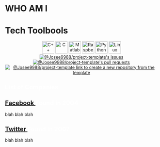 <h1>WHO AM I<h1>
<div style='fount'>

</div>
 
 
 
 
 
<h1> Tech Toolbools </h1>
<p align="left">
 
<div align="center">
<img src="https://github.com/prathimacode-hub/prathimacode-hub/blob/main/TechStack/C%2B%2B.png" alt="C++" width="40" height="40"/> 
 
<img src="https://github.com/prathimacode-hub/prathimacode-hub/blob/main/TechStack/C.png" alt="C" width="40" height="40"/>

<img src="https://github.com/prathimacode-hub/prathimacode-hub/blob/main/TechStack/Matlab.png" alt="Matlab" width="40" height="40"/>
 
 
<img src="https://github.com/prathimacode-hub/prathimacode-hub/blob/main/TechStack/Raspberry.png" alt="Raspberry Pi" width="40" height="40"/>
 
<img src="https://github.com/prathimacode-hub/prathimacode-hub/blob/main/TechStack/Python.png" alt="Python" width="40" height="40"/> 
 
<img src="https://github.com/prathimacode-hub/prathimacode-hub/blob/main/TechStack/Linux.png" alt="Linux" width="40" height="40"/>

   <br>
  <a href="https://github.com/Josee9988/project-template/issues">
    <img src="https://img.shields.io/github/issues/Josee9988/project-template?color=0088ff&style=for-the-badge&logo=github" alt="@Josee9988/project-template's issues"/>
  </a>
  <a href="https://github.com/josee9988/project-template/pulls">
    <img src="https://img.shields.io/github/issues-pr/Josee9988/project-template?color=0088ff&style=for-the-badge&logo=github" alt="@Josee9988/project-template's pull requests"/>
  </a>
  <a href="https://github.com/Josee9988/project-template/generate">
    <img src="https://img.shields.io/badge/use%20this-template-blue?logo=github-sponsors&style=for-the-badge&color=green" alt="@Josee9988/project-template link to create a new repository from the template">
  </a>
</p>
</div>

 
 
 
 


 <h2>List of Companies </h2>
 <div class="social">

 <h2>     <A href="http://www.facebook.com">Facebook     </a>
 <span class="h2color">Found in 2004     </span>     </h2> 
 blah blah blah 

 <h2>     <A href="http://www.twitter.com">Twitter     </a>
 <span class="h2color">Found in 2007     </span>     </h2>
 blah blah blah 

 </div>

 
  <style>
h2 {
color:fff;
font-size: 20px;
}
social.h2 {
color:pink;
font-size: 14px;
}
social.h2.h2color {
color:purple;
font-size: 10px;
}
tv.h2 {
color:green;
font-size: 14px;
}
tv.h2.h2color {
color:orange;
font-size: 10px;
}
 </style>
